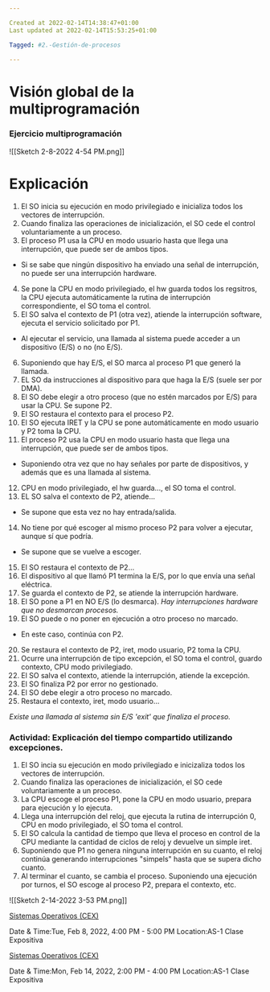 ```yaml
---

Created at 2022-02-14T14:38:47+01:00
Last updated at 2022-02-14T15:53:25+01:00

Tagged: #2.-Gestión-de-procesos

---
```


# Visión global de la multiprogramación
### Ejercicio multiprogramación

![[Sketch 2-8-2022 4-54 PM.png]]


# Explicación



1. El SO inicia su ejecución en modo privilegiado e inicializa todos los vectores de interrupción.
2. Cuando finaliza las operaciones de inicialización, el SO cede el control voluntariamente a un proceso.
3. El proceso P1 usa la CPU en modo usuario hasta que llega una interrupción, que puede ser de ambos tipos.
  * Si se sabe que ningún dispositivo ha enviado una señal de interrupción, no puede ser una interrupción hardware.
4. Se pone la CPU en modo privilegiado, el hw guarda todos los regsitros, la CPU ejecuta automáticamente la rutina de interrupción correspondiente, el SO toma el control.
5. El SO salva el contexto de P1 (otra vez), atiende la interrupción software, ejecuta el servicio solicitado por P1.
  * Al ejecutar el servicio, una llamada al sistema puede acceder a un dispositivo (E/S) o no (no E/S).
6. Suponiendo que hay E/S, el SO marca al proceso P1 que generó la llamada.
7. EL SO da instrucciones al dispositivo para que haga la E/S (suele ser por DMA).
8. El SO debe elegir a otro proceso (que no estén marcados por E/S) para usar la CPU. Se supone P2.
9. El SO restaura el contexto para el proceso P2.
10. El SO ejecuta IRET y la CPU se pone automáticamente en modo usuario y P2 toma la CPU.
11. El proceso P2 usa la CPU en modo usuario hasta que llega una interrupción, que puede ser de ambos tipos.
  * Suponiendo otra vez que no hay señales por parte de dispositivos, y además que es una llamada al sistema.
12. CPU en modo privilegiado, el hw guarda..., el SO toma el control.
13. EL SO salva el contexto de P2, atiende...
  * Se supone que esta vez no hay entrada/salida.
14. No tiene por qué escoger al mismo proceso P2 para volver a ejecutar, aunque sí que podría.
  * Se supone que se vuelve a escoger.
15. El SO restaura el contexto de P2...
16. El dispositivo al que llamó P1 termina la E/S, por lo que envía una señal eléctrica.
17. Se guarda el contexto de P2, se atiende la interrupción hardware.
18. El SO pone a P1 en NO E/S (lo desmarca). _Hay interrupciones hardware que no desmarcan procesos._
19. El SO puede o no poner en ejecución a otro proceso no marcado.
  * En este caso, continúa con P2.
20. Se restaura el contexto de P2, iret, modo usuario, P2 toma la CPU.
21. Ocurre una interrupción de tipo excepción, el SO toma el control, guardo contexto, CPU modo privilegiado.
22. El SO salva el contexto, atiende la interrupción, atiende la excepción.
23. El SO finaliza P2 por error no gestionado.
24. El SO debe elegir a otro proceso no marcado.
25. Restaura el contexto, iret, modo usuario...


_Existe una llamada al sistema sin E/S 'exit' que finaliza el proceso._



### Actividad: Explicación del tiempo compartido utilizando excepciones.

1. El SO incia su ejecución en modo privilegiado e inicizaliza todos los vectores de interrupción.
2. Cuando finaliza las operaciones de inicialización, el SO cede voluntariamente a un proceso.
3. La CPU escoge el proceso P1, pone la CPU en modo usuario, prepara para ejecución y lo ejecuta.
4. Llega una interrupción del reloj, que ejecuta la rutina de interrupción 0, CPU en modo privilegiado, el SO toma el control.
5. El SO calcula la cantidad de tiempo que lleva el proceso en control de la CPU mediante la cantidad de ciclos de reloj y devuelve un simple iret.
6. Suponiendo que P1 no genera ninguna interrupción en su cuanto, el reloj continúa generando interrupciones "simpels" hasta que se supera dicho cuanto.
7. Al terminar el cuanto, se cambia el proceso. Suponiendo una ejecución por turnos, el SO escoge al proceso P2, prepara el contexto, etc.


![[Sketch 2-14-2022 3-53 PM.png]]



[Sistemas Operativos (CEX)](https://www.google.com/calendar/event?eid=XzhkOWxjZ3JmZHByNmFzams2c3EzZW9waWM0cjY0b3BuY2NvbWFkcG83MHBqMGUxbmNvcTMwYzFsYzhwM2VwMWxjcGlnIHVuZGVyc2NvcmViaXNAbQ)

Date & Time:Tue, Feb 8, 2022, 4:00 PM - 5:00 PM
Location:AS-1
Clase Expositiva

[Sistemas Operativos (CEX)](https://www.google.com/calendar/event?eid=XzhkOWxjZ3JmZHByNmFzamtja3EzMGQxa2NrcjYyZDlwY2NxbTRjMWpjZ3FqaWNqNjZvb20yZGI0Y2tyNjRwajI3MHBnIHVuZGVyc2NvcmViaXNAbQ)

Date & Time:Mon, Feb 14, 2022, 2:00 PM - 4:00 PM
Location:AS-1
Clase Expositiva


